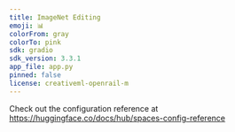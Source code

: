 ```yaml
---
title: ImageNet Editing
emoji: 📊
colorFrom: gray
colorTo: pink
sdk: gradio
sdk_version: 3.3.1
app_file: app.py
pinned: false
license: creativeml-openrail-m
---
```


Check out the configuration reference at https://huggingface.co/docs/hub/spaces-config-reference
